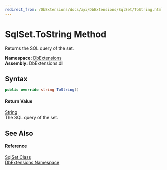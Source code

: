 ```yaml
---
redirect_from: /DbExtensions/docs/api/DbExtensions/SqlSet/ToString.html
---
```


SqlSet.ToString Method
======================
Returns the SQL query of the set.
  
**Namespace:** [DbExtensions][1]  
**Assembly:** DbExtensions.dll

Syntax
------

```csharp
public override string ToString()
```

#### Return Value
[String][2]  
The SQL query of the set.

See Also
--------

#### Reference
[SqlSet Class][3]  
[DbExtensions Namespace][1]  

[1]: ../README.md
[2]: https://learn.microsoft.com/dotnet/api/system.string
[3]: README.md